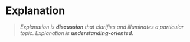# Explanation

>*Explanation is **discussion** that clarifies and illuminates a particular topic. Explanation is **understanding-oriented***.

